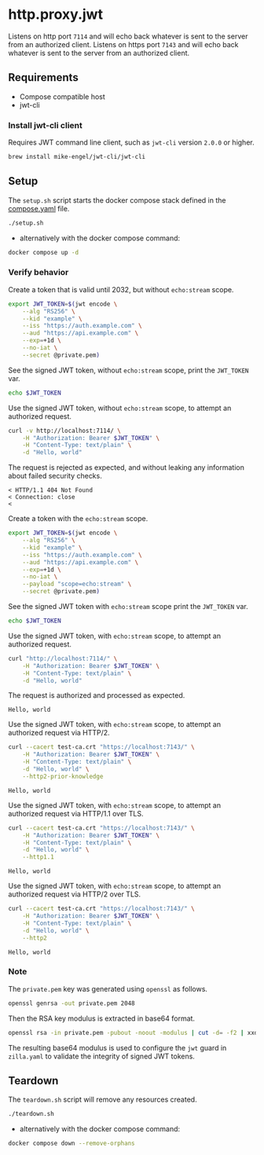 # http.proxy.jwt

Listens on http port `7114` and will echo back whatever is sent to the server from an authorized client.
Listens on https port `7143` and will echo back whatever is sent to the server from an authorized client.

## Requirements

- Compose compatible host
- jwt-cli

### Install jwt-cli client

Requires JWT command line client, such as `jwt-cli` version `2.0.0` or higher.

```bash
brew install mike-engel/jwt-cli/jwt-cli
```

## Setup

The `setup.sh` script starts the docker compose stack defined in the [compose.yaml](compose.yaml) file.

```bash
./setup.sh
```

- alternatively with the docker compose command:

```bash
docker compose up -d
```

### Verify behavior

Create a token that is valid until 2032, but without `echo:stream` scope.

```bash
export JWT_TOKEN=$(jwt encode \
    --alg "RS256" \
    --kid "example" \
    --iss "https://auth.example.com" \
    --aud "https://api.example.com" \
    --exp=+1d \
    --no-iat \
    --secret @private.pem)
```

See the signed JWT token, without `echo:stream` scope, print the `JWT_TOKEN` var.

```bash
echo $JWT_TOKEN
```

Use the signed JWT token, without `echo:stream` scope, to attempt an authorized request.

```bash
curl -v http://localhost:7114/ \
    -H "Authorization: Bearer $JWT_TOKEN" \
    -H "Content-Type: text/plain" \
    -d "Hello, world"
```

The request is rejected as expected, and without leaking any information about failed security checks.

```
< HTTP/1.1 404 Not Found
< Connection: close
<
```

Create a token with the `echo:stream` scope.

```bash
export JWT_TOKEN=$(jwt encode \
    --alg "RS256" \
    --kid "example" \
    --iss "https://auth.example.com" \
    --aud "https://api.example.com" \
    --exp=+1d \
    --no-iat \
    --payload "scope=echo:stream" \
    --secret @private.pem)
```

See the signed JWT token with `echo:stream` scope print the `JWT_TOKEN` var.

```bash
echo $JWT_TOKEN
```

Use the signed JWT token, with `echo:stream` scope, to attempt an authorized request.

```bash
curl "http://localhost:7114/" \
    -H "Authorization: Bearer $JWT_TOKEN" \
    -H "Content-Type: text/plain" \
    -d "Hello, world"
```

The request is authorized and processed as expected.

```text
Hello, world
```

Use the signed JWT token, with `echo:stream` scope, to attempt an authorized request via HTTP/2.

```bash
curl --cacert test-ca.crt "https://localhost:7143/" \
    -H "Authorization: Bearer $JWT_TOKEN" \
    -H "Content-Type: text/plain" \
    -d "Hello, world" \
    --http2-prior-knowledge
```

```text
Hello, world
```

Use the signed JWT token, with `echo:stream` scope, to attempt an authorized request via HTTP/1.1 over TLS.

```bash
curl --cacert test-ca.crt "https://localhost:7143/" \
    -H "Authorization: Bearer $JWT_TOKEN" \
    -H "Content-Type: text/plain" \
    -d "Hello, world" \
    --http1.1
```

```text
Hello, world
```

Use the signed JWT token, with `echo:stream` scope, to attempt an authorized request via HTTP/2 over TLS.

```bash
curl --cacert test-ca.crt "https://localhost:7143/" \
    -H "Authorization: Bearer $JWT_TOKEN" \
    -H "Content-Type: text/plain" \
    -d "Hello, world" \
    --http2
```

```text
Hello, world
```

### Note

The `private.pem` key was generated using `openssl` as follows.

```bash
openssl genrsa -out private.pem 2048
```

Then the RSA key modulus is extracted in base64 format.

```bash
openssl rsa -in private.pem -pubout -noout -modulus | cut -d= -f2 | xxd -r -p | base64
```

The resulting base64 modulus is used to configure the `jwt` guard in `zilla.yaml` to validate the integrity of signed JWT tokens.

## Teardown

The `teardown.sh` script will remove any resources created.

```bash
./teardown.sh
```

- alternatively with the docker compose command:

```bash
docker compose down --remove-orphans
```
